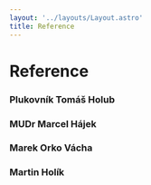```yaml
---
layout: '../layouts/Layout.astro'
title: Reference
---
```


# Reference

### Plukovník Tomáš Holub

### MUDr Marcel Hájek

### Marek Orko Vácha

### Martin Holík